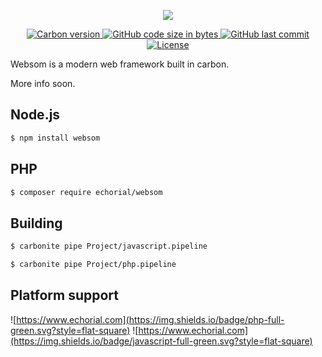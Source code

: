 <p align="center">
	<img src="https://www.echorial.com/Images/Products/Websom/l128.png">
</p>
<p align="center">
	<a href="">
		<img src="https://img.shields.io/badge/carbon-v1.0-blue.svg?label=carbon&colorB=2e3d6b&style=flat-square" alt="Carbon version">
	</a>
	<a href="">
		<img src="https://img.shields.io/github/languages/code-size/Echorial/websom.svg?style=flat-square" alt="GitHub code size in bytes">
	</a>
	<a href="">
		<img src="https://img.shields.io/github/last-commit/Echorial/websom.svg?style=flat-square" alt="GitHub last commit">
	</a>
	<a href="">
		<img src="https://img.shields.io/github/license/Echorial/websom.svg?style=flat-square" alt="License">
	</a>
</p>

Websom is a modern web framework built in carbon.

More info soon.

## Node.js
```bash
$ npm install websom
```
## PHP
```bash
$ composer require echorial/websom
```

## Building
```bash
$ carbonite pipe Project/javascript.pipeline
```
```bash
$ carbonite pipe Project/php.pipeline
```

## Platform support
![https://www.echorial.com](https://img.shields.io/badge/php-full-green.svg?style=flat-square)
![https://www.echorial.com](https://img.shields.io/badge/javascript-full-green.svg?style=flat-square)